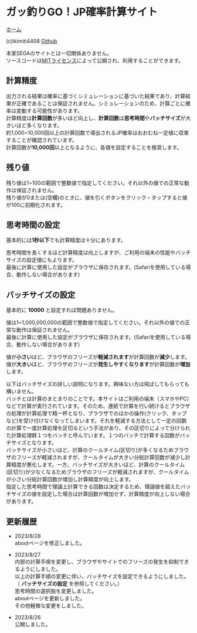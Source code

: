 # ガッ釣りGO！JP確率計算サイト
[ホーム](https://ikimiti4408.github.io/keisan/t87tv1/index.html)  
  
(c)ikimiti4408  [Github](https://github.com/ikimiti4408)  
  
本家SEGAのサイトとは一切関係ありません。  
ソースコードは[MITライセンス](https://github.com/ikimiti4408/keisan/blob/main/LICENSE)によって公開され、利用することができます。  
  
## 計算精度
出力される結果は確率に基づくシミュレーションに基づいた結果であり、計算結果が正確であることは保証されません。シミュレーションのため、計算ごとに確率は変動する可能性があります。  
計算精度は**計算回数**が多いほど向上し、**計算回数**は**思考時間**や**バッチサイズ**が大きいほど多くなります。  
約1,000~10,000回以上の計算回数で導出されるJP確率はおおむね一定値に収束することが確認されています。  
計算回数が**10,000回**以上となるように、各値を設定することを推奨します。  

## 残り値
残り値は1~100の範囲で整数値で指定してください。それ以外の値での正常な動作は保証されません。  
残り値が0または(空欄)のときに、値を引くボタンをクリック・タップすると値が100に初期化されます。

## 思考時間の設定
基本的には**1秒以下**でも計算精度は十分にあります。  
  
思考時間を長くするほど計算精度は向上しますが、ご利用の端末の性能やバッチサイズの設定値にもよります。  
最後に計算に使用した設定がブラウザに保存されます。(Safariを使用している場合、動作しない場合があります)  

## バッチサイズの設定
基本的に **10000** と設定すれば問題ありません。  
  
値は1~1,000,000,000の範囲で整数値で指定してください。それ以外の値での正常な動作は保証されません。  
最後に計算に使用した設定がブラウザに保存されます。(Safariを使用している場合、動作しない場合があります)  
    
値が**小さい**ほど、ブラウザのフリーズが**軽減されます**が計算回数が**減少**します。  
値が**大きい**ほど、ブラウザのフリーズが**発生しやすくなります**が計算回数が**増加**します。  
  
  
以下はバッチサイズの詳しい説明になります。興味ない方は飛ばしてもらっても構いません。  
バッチとは計算のまとまりのことです。本サイトはご利用の端末（スマホやPC）などで計算が実行されています。そのため、連続で計算を行い続けるとブラウザの処理が計算処理で精一杯となり、ブラウザでのほかの操作(クリック、タップなど)を受け付けなくなってしまいます。それを軽減する方法として一定の回数の計算で一度計算処理を区切るという手法があり、その区切りによって分けられた計算処理群１つをバッチと呼んでいます。１つのバッチで計算する回数がバッチサイズとなります。  
バッチサイズが小さいほど、計算のクールタイム(区切り)が多くなるためブラウザのフリーズが軽減されますが、クールタイムが大きい分総計算回数が減少し計算精度が悪化します。一方、バッチサイズが大きいほど、計算のクールタイム(区切り)が少なくなるためブラウザのフリーズが軽減されますが、クールタイムが小さい分総計算回数が増加し計算精度が向上します。  
指定した思考時間で理論上計算できる回数は決定するため、理論値を超えたバッチサイズの値を設定した場合は計算回数が増加せず、計算精度が向上しない場合があります。


## 更新履歴
- 2023/8/28  
aboutページを修正しました。

- 2023/8/27  
内部の計算手順を変更し、ブラウザやサイトでのフリーズの発生を抑制できるようにしました。  
以上の計算手順の変更に伴い、バッチサイズを設定できるようにしました。（ **バッチサイズの設定** を参照してください。）  
思考時間の選択肢を変更しました。    
aboutページを更新しました。  
その他軽微な変更をしました。  

- 2023/8/26  
公開しました。
